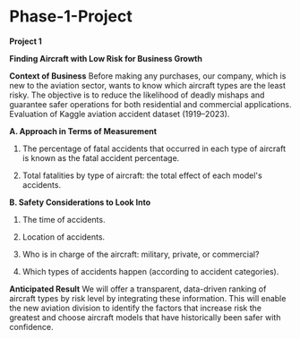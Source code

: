 # Phase-1-Project
**Project 1**


**Finding Aircraft with Low Risk for Business Growth**

**Context of Business**
Before making any purchases, our company, which is new to the aviation sector, wants to know which aircraft types are the least risky. The objective is to reduce the likelihood of deadly mishaps and guarantee safer operations for both residential and commercial applications. Evaluation of Kaggle aviation accident dataset (1919–2023).


**A. Approach in Terms of Measurement**


1. The percentage of fatal accidents that occurred in each type of aircraft is known as the fatal accident percentage.

2. Total fatalities by type of aircraft: the total effect of each model's accidents.


**B. Safety Considerations to Look Into**


1. The time of accidents.

2. Location of accidents.

3. Who is in charge of the aircraft: military, private, or commercial?

4. Which types of accidents happen (according to accident categories).

**Anticipated Result**
We will offer a transparent, data-driven ranking of aircraft types by risk level by integrating these information. This will enable the new aviation division to identify the factors that increase risk the greatest and choose aircraft models that have historically been safer with confidence.
